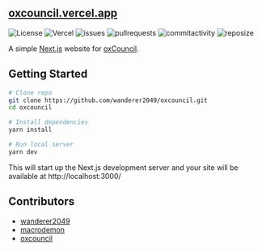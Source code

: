 ## [oxcouncil.vercel.app](https://oxcouncil.vercel.app)
![License](https://img.shields.io/badge/license-MIT-bl?color=informational) ![Vercel](https://therealsujitk-vercel-badge.vercel.app/?app=oxcouncil)
![issues](https://img.shields.io/github/issues/wanderer2049/oxcouncil) ![pullrequests](https://img.shields.io/github/issues-pr/wanderer2049/oxcouncil) ![commitactivity](https://img.shields.io/github/commit-activity/w/wanderer2049/oxcouncil) ![reposize](https://img.shields.io/github/repo-size/wanderer2049/oxcouncil?color=informational)

A simple [Next.js](https://nextjs.org/) website for [oxCouncil](https://oxcouncil.com/).


## Getting Started

```bash
# Clone repo
git clone https://github.com/wanderer2049/oxcouncil.git
cd oxcouncil

# Install dependencies 
yarn install

# Run local server
yarn dev
```

This will start up the Next.js development server and your site will be available at http://localhost:3000/


## Contributors
- [wanderer2049](https://github.com/wanderer2049)
- [macrodemon](https://github.com/macrodemon)
- [oxcouncil](https://github.com/oxcouncil)
